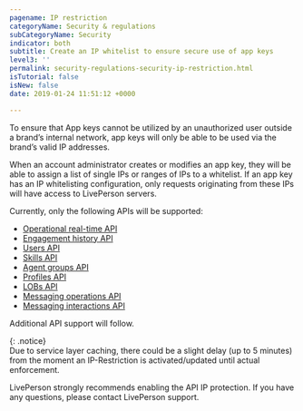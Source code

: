 ```yaml
---
pagename: IP restriction
categoryName: Security & regulations
subCategoryName: Security
indicator: both
subtitle: Create an IP whitelist to ensure secure use of app keys
level3: ''
permalink: security-regulations-security-ip-restriction.html
isTutorial: false
isNew: false
date: 2019-01-24 11:51:12 +0000

---
```

To ensure that App keys cannot be utilized by an unauthorized user outside a brand’s internal network, app keys will only be able to be used via the brand’s valid IP addresses.

When an account administrator creates or modifies an app key, they will be able to assign a list of single IPs or ranges of IPs to a whitelist. If an app key has an IP whitelisting configuration, only requests originating from these IPs will have access to LivePerson servers.

Currently, only the following APIs will be supported:

* [Operational real-time API](https://developers.liveperson.com/essential-resources-getting-started-with-data-apis.html#operational-real-time-api-chat)
* [Engagement history API](https://developers.liveperson.com/essential-resources-getting-started-with-data-apis.html#engagement-history-api-chat)
* [Users API](https://developers.liveperson.com/users-api-overview.html#use-cases-for-users-api)
* [Skills API](https://developers.liveperson.com/skills-api-overview.html#introduction)
* [Agent groups API](https://developers.liveperson.com/agent-groups-api-overview.html#use-cases-for-the-agent-groups-api)
* [Profiles API](https://developers.liveperson.com/profiles-api-overview.html#introduction)
* [LOBs API](https://developers.liveperson.com/lobs-api-overview.html#introduction)
* [Messaging operations API](https://developers.liveperson.com/essential-resources-getting-started-with-data-apis.html#messaging-operations-api)
* [Messaging interactions API](https://developers.liveperson.com/essential-resources-getting-started-with-data-apis.html#messaging-interactions-api-messaging-only)

Additional API support will follow.

{: .notice}  
Due to service layer caching, there could be a slight delay (up to 5 minutes) from the moment an IP-Restriction is activated/updated until actual enforcement.

LivePerson strongly recommends enabling the API IP protection. If you have any questions, please contact LivePerson support.
